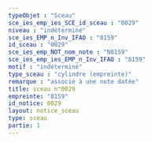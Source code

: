 ```yaml
---
typeObjet : "Sceau"
sce_ies_emp_ies_SCE_id_sceau : "0029"
niveau : "indéterminé"
sce_ies_EMP_n_Inv_IFAO : "8159"
id_sceau : "0029"
sce_ies_emp_NOT_nom_note : "N8159"
sce_ies_emp_ies_EMP_n_Inv_IFAO : "8159"
motif : "indéterminé"
type_sceau : "cylindre (empreinte)"
remarque : "associé à une note datée"
title: sceau n°0029
empreinte: "8159"
id_notice: 0029
layout: notice_sceau
type: sceau
partie: 1
---
```

